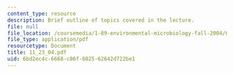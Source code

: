 ```yaml
---
content_type: resource
description: Brief outline of topics covered in the lecture.
file: null
file_location: /coursemedia/1-89-environmental-microbiology-fall-2004/6bd2ec4c6668c86f802562642d722be1_11_23_04.pdf
file_type: application/pdf
resourcetype: Document
title: 11_23_04.pdf
uid: 6bd2ec4c-6668-c86f-8025-62642d722be1
---
```

